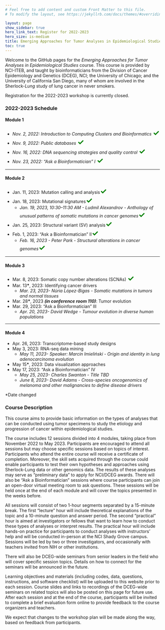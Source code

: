 ```yaml
---
# Feel free to add content and custom Front Matter to this file.
# To modify the layout, see https://jekyllrb.com/docs/themes/#overriding-theme-defaults

layout: page
show_sidebar: true
hero_link_text: Register for 2022-2023
hero_size: is-medium
title: Emerging Approaches for Tumor Analyses in Epidemiological Studies
toc: true
---
```


Welcome to the GitHub pages for the *Emerging Approaches for Tumor Analyses in Epidemiological Studies* course. This course is provided by NCI-ITEB, and taught by bioinformaticians from the Division of Cancer Epidemiology and Genetics (DCEG), NCI; the University of Chicago; and the University of California San Diego, many of whom are involved in the Sherlock-*Lung* study of lung cancer in never smokers.

Registration for the 2022-2023 workshop is currently closed.
<!--
To register, click the registration button above or visit the NCI events page at [https://events.cancer.gov/dceg/genomics-workshop](https://events.cancer.gov/dceg/genomics-workshop).
-->

### 2022-2023 Schedule

#### Module 1
- *Nov. 2, 2022: Introduction to Computing Clusters and Bioinformatics* <span style="color: green;font-size:25px;"><b>&#x2713;</b></span>
- *Nov. 9, 2022: Public databases* <span style="color: green;font-size:25px;"><b>&#x2713;</b></span>
- *Nov. 16, 2022: DNA sequencing strategies and quality control* <span style="color: green;font-size:25px;"><b>&#x2713;</b></span>
- *Nov. 23, 2022: “Ask a Bioinformatician” I* <span style="color: green;font-size:25px;"><b>&#x2713;</b></span>

---
#### Module 2
- Jan. 11, 2023: Mutation calling and analysis<span style="color: green;font-size:25px;"><b>&#x2713;</b></span>
- Jan. 18, 2023: Mutational signatures<span style="color: green;font-size:25px;"><b>&#x2713;</b></span>
  - *Jan. 19, 2023, 10:30–11:30 AM - Ludmil Alexandrov - Anthology of unusual patterns of somatic mutations in cancer genomes*<span style="color: green;font-size:25px;"><b>&#x2713;</b></span>
- Jan. 25, 2023: Structural variant (SV) analysis<span style="color: green;font-size:25px;"><b>&#x2713;</b></span>
- Feb. 1, 2023: “Ask a Bioinformatician” II<span style="color: green;font-size:25px;"><b>&#x2713;</b></span>
  - *Feb. 16, 2023 - Peter Park - Structural alterations in cancer genomes*<span style="color: green;font-size:25px;"><b>&#x2713;</b></span>

---
#### Module 3
- Mar. 8, 2023: Somatic copy number alterations (SCNAs) <span style="color: green;font-size:25px;"><b>&#x2713;</b></span>
- Mar. 13<b>*</b>, 2023: Identifying cancer drivers
  - *Mar. 23, 2023- Núria López-Bigas - Somatic mutations in tumors and normal tissues*
- Mar. 28<b>\*</b>, 2023 ***(in conference room 110)***: Tumor evolution
- Mar. 29, 2023: “Ask a Bioinformatician” III
  - *Apr. 20, 2023- David Wedge - Tumour evolution in diverse human populations*

---
#### Module 4
- Apr. 26, 2023: Transcriptome-based study designs
- May 3, 2023: RNA-seq data mining
  - *May 11, 2023- Speaker: Marcin Imieliński - Origin and identity in lung adenocarcinoma evolution*
- May 15<b>*</b>, 2023: Data visualization approaches
- May 17, 2023: “Ask a Bioinformatician” IV
  - *May 25, 2023- Charles Swanton - Title TBD*
  - *June 8, 2023- David Adams - Cross-species oncogenomics of melanoma and other malignancies to define disease drivers*

*Date changed

### Course Description

This course aims to provide basic information on the types of analyses that can be conducted using tumor specimens to study the etiology and progression of cancer within epidemiological studies.

The course includes 12 sessions divided into 4 modules, taking place from November 2022 to May 2023.  Participants are encouraged to attend all sessions but may choose specific sessions based on topics of interest. Participants who attend the entire course will receive a certificate of completion.  Moreover, the skill sets acquired through the course could enable participants to test their own hypotheses and approaches using Sherlock-Lung data or other genomics data. The results of these analyses may serve as “preliminary data” to apply for NCI/DCEG awards. There will also be “Ask a Bioinformatician” sessions where course participants can join an open-door virtual meeting room to ask questions. These sessions will be held once at the end of each module and will cover the topics presented in the weeks before.

All sessions will consist of two 1-hour segments separated by a 15-minute break. The first “lecture” hour will include theoretical explanations of the topic and a 10-minute question and answer period. The second “practical” hour is aimed at investigators or fellows that want to learn how to conduct these types of analyses or interpret results.  The practical hour will include hands-on practice for participants to conduct analyses with instructors’ help and will be conducted in-person at the NCI Shady Grove campus.  Sessions will be led by two or three investigators, and occasionally with teachers invited from NIH or other institutions.

There will also be DCEG-wide seminars from senior leaders in the field who will cover specific session topics. Details on how to connect for the seminars will be announced in the future.

Learning objectives and materials (including codes, data, questions, instructions, and software checklist) will be uploaded to this website prior to each session. Course slides and links to recordings of the DCEG-wide seminars on related topics will also be posted on this page for future use. After each session and at the end of the course, participants will be invited to complete a brief evaluation form online to provide feedback to the course organizers and teachers.

We expect that changes to the workshop plan will be made along the way, based on feedback from participants.
